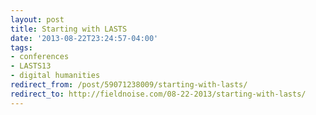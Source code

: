 ```yaml
---
layout: post 
title: Starting with LASTS 
date: '2013-08-22T23:24:57-04:00' 
tags: 
- conferences 
- LASTS13 
- digital humanities 
redirect_from: /post/59071238009/starting-with-lasts/
redirect_to: http://fieldnoise.com/08-22-2013/starting-with-lasts/
---
```



